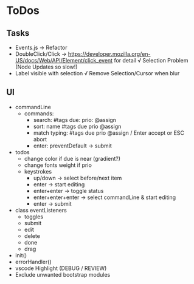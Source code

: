 # ToDos

## Tasks
- Events.js -> Refactor
- DoubleClick/Click -> https://developer.mozilla.org/en-US/docs/Web/API/Element/click_event for detail
√ Selection Problem (Node Updates so slow!)
- Label visible with selection
√ Remove Selection/Cursor when blur

## UI
- commandLine
  - commands:
    - search: #tags due: prio: @assign
    - sort: name #tags due prio @assign
    - match typing: #tags due prio @assign / Enter accept or ESC abort
    - enter: preventDefault -> submit
- todos
  - change color if due is near (gradient?)
  - change fonts weight if prio
  - keystrokes
    - up/down -> select before/next item
    - enter -> start editing
    - enter+enter -> toggle status
    - enter+enter+enter -> select commandLine & start editing
    - enter -> submit    
- class eventListeners
  - toggles
  - submit
  - edit
  - delete
  - done
  - drag
- init()
- errorHandler()
- vscode Highlight (DEBUG / REVIEW)
- Exclude unwanted bootstrap modules